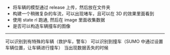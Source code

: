 <!--
 * @Author: Maonan Wang
 * @Date: 2025-01-13 19:24:39
 * @LastEditTime: 2025-01-13 19:48:40
 * @LastEditors: Maonan Wang
 * @Description: 
 * @FilePath: /VLM-TSC/README.md
-->
- 将车辆的模型通过 release 上传，然后放在文件夹
- 构建一个稍微复杂的车流，可以出现堵车，且可以在 3D 的效果里面看到
- 使用 state rl 跑通, 然后在 image 里面收集数据
- 是否可以构造车辆撞车的图像

---

可以识别到有特殊的车辆（救护车，警车）
可以识别到撞车（SUMO 中通过设置车辆位置，让车辆进行撞车）
当出现数据丢失的时候
